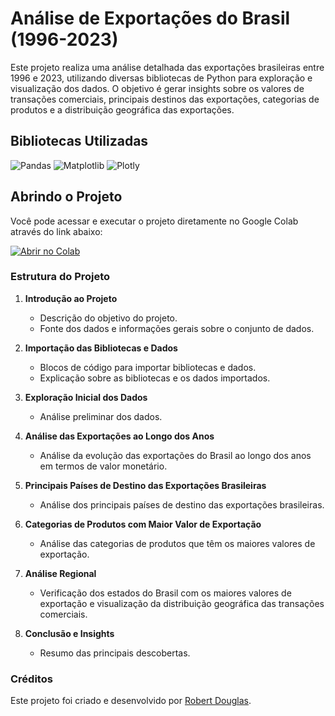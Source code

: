 # Análise de Exportações do Brasil (1996-2023)

Este projeto realiza uma análise detalhada das exportações brasileiras entre 1996 e 2023, utilizando diversas bibliotecas de Python para exploração e visualização dos dados. O objetivo é gerar insights sobre os valores de transações comerciais, principais destinos das exportações, categorias de produtos e a distribuição geográfica das exportações.

## Bibliotecas Utilizadas

![Pandas](https://img.shields.io/badge/Pandas-1.3.3-blue)
![Matplotlib](https://img.shields.io/badge/Matplotlib-3.4.3-green)
![Plotly](https://img.shields.io/badge/Plotly-5.3.1-orange)

## Abrindo o Projeto

Você pode acessar e executar o projeto diretamente no Google Colab através do link abaixo:

[![Abrir no Colab](https://colab.research.google.com/assets/colab-badge.svg)](https://colab.research.google.com/drive/17BEg20RwxDpA8_5dfD7cvwFWIjZqCQVb?usp=sharing)

### Estrutura do Projeto

1. **Introdução ao Projeto**
   - Descrição do objetivo do projeto.
   - Fonte dos dados e informações gerais sobre o conjunto de dados.

2. **Importação das Bibliotecas e Dados**
   - Blocos de código para importar bibliotecas e dados.
   - Explicação sobre as bibliotecas e os dados importados.

3. **Exploração Inicial dos Dados**
   - Análise preliminar dos dados.

4. **Análise das Exportações ao Longo dos Anos**
   - Análise da evolução das exportações do Brasil ao longo dos anos em termos de valor monetário.

5. **Principais Países de Destino das Exportações Brasileiras**
   - Análise dos principais países de destino das exportações brasileiras.

6. **Categorias de Produtos com Maior Valor de Exportação**
   - Análise das categorias de produtos que têm os maiores valores de exportação.

7. **Análise Regional**
   - Verificação dos estados do Brasil com os maiores valores de exportação e visualização da distribuição geográfica das transações comerciais.

8. **Conclusão e Insights**
   - Resumo das principais descobertas.

### Créditos

Este projeto foi criado e desenvolvido por [Robert Douglas](https://github.com/robertdouglasaimon).
